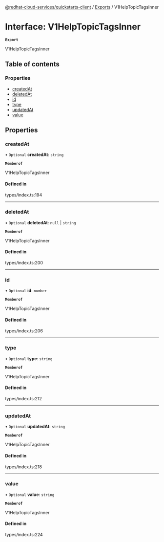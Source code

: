 [@redhat-cloud-services/quickstarts-client](../README.md) / [Exports](../modules.md) / V1HelpTopicTagsInner

# Interface: V1HelpTopicTagsInner

**`Export`**

V1HelpTopicTagsInner

## Table of contents

### Properties

- [createdAt](V1HelpTopicTagsInner.md#createdat)
- [deletedAt](V1HelpTopicTagsInner.md#deletedat)
- [id](V1HelpTopicTagsInner.md#id)
- [type](V1HelpTopicTagsInner.md#type)
- [updatedAt](V1HelpTopicTagsInner.md#updatedat)
- [value](V1HelpTopicTagsInner.md#value)

## Properties

### createdAt

• `Optional` **createdAt**: `string`

**`Memberof`**

V1HelpTopicTagsInner

#### Defined in

types/index.ts:194

___

### deletedAt

• `Optional` **deletedAt**: ``null`` \| `string`

**`Memberof`**

V1HelpTopicTagsInner

#### Defined in

types/index.ts:200

___

### id

• `Optional` **id**: `number`

**`Memberof`**

V1HelpTopicTagsInner

#### Defined in

types/index.ts:206

___

### type

• `Optional` **type**: `string`

**`Memberof`**

V1HelpTopicTagsInner

#### Defined in

types/index.ts:212

___

### updatedAt

• `Optional` **updatedAt**: `string`

**`Memberof`**

V1HelpTopicTagsInner

#### Defined in

types/index.ts:218

___

### value

• `Optional` **value**: `string`

**`Memberof`**

V1HelpTopicTagsInner

#### Defined in

types/index.ts:224
